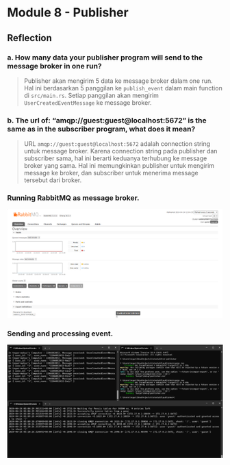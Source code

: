 # Module 8 - Publisher
## Reflection
### a. How many data your publisher program will send to the message broker in one run?
> Publisher akan mengirim 5 data ke message broker dalam one run. Hal ini berdasarkan 5 panggilan ke `publish_event` dalam main function di `src/main.rs`. Setiap panggilan akan mengirim `UserCreatedEventMessage` ke message broker.

### b. The url of: “amqp://guest:guest@localhost:5672” is the same as in the subscriber program, what does it mean?
> URL `amqp://guest:guest@localhost:5672` adalah connection string untuk message broker. Karena connection string pada publisher dan subscriber sama, hal ini berarti keduanya terhubung ke message broker yang sama. Hal ini memungkinkan publisher untuk mengirim message ke broker, dan subscriber untuk menerima message tersebut dari broker.

### Running RabbitMQ as message broker.
![alt text](images/InitialRabbitMQ.png)

### Sending and processing event.
![alt text](images/Sending&Processing.png)